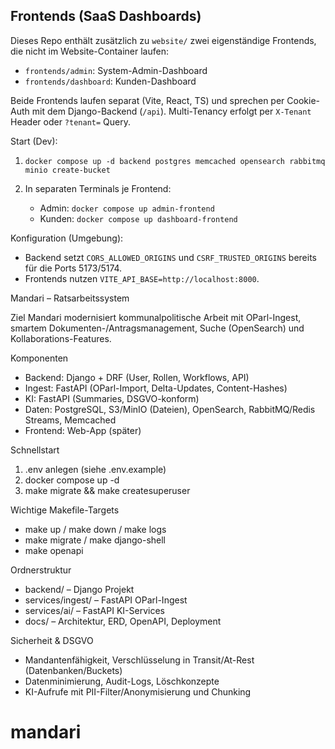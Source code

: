 ## Frontends (SaaS Dashboards)

Dieses Repo enthält zusätzlich zu `website/` zwei eigenständige Frontends, die nicht im Website-Container laufen:

- `frontends/admin`: System-Admin-Dashboard
- `frontends/dashboard`: Kunden-Dashboard

Beide Frontends laufen separat (Vite, React, TS) und sprechen per Cookie-Auth mit dem Django-Backend (`/api`). Multi-Tenancy erfolgt per `X-Tenant` Header oder `?tenant=` Query.

Start (Dev):

1. `docker compose up -d backend postgres memcached opensearch rabbitmq minio create-bucket`
2. In separaten Terminals je Frontend:

   - Admin: `docker compose up admin-frontend`
   - Kunden: `docker compose up dashboard-frontend`

Konfiguration (Umgebung):

- Backend setzt `CORS_ALLOWED_ORIGINS` und `CSRF_TRUSTED_ORIGINS` bereits für die Ports 5173/5174.
- Frontends nutzen `VITE_API_BASE=http://localhost:8000`.

Mandari – Ratsarbeitssystem

Ziel
Mandari modernisiert kommunalpolitische Arbeit mit OParl-Ingest, smartem Dokumenten-/Antragsmanagement, Suche (OpenSearch) und Kollaborations-Features.

Komponenten
- Backend: Django + DRF (User, Rollen, Workflows, API)
- Ingest: FastAPI (OParl-Import, Delta-Updates, Content-Hashes)
- KI: FastAPI (Summaries, DSGVO-konform)
- Daten: PostgreSQL, S3/MinIO (Dateien), OpenSearch, RabbitMQ/Redis Streams, Memcached
- Frontend: Web-App (später)

Schnellstart
1. .env anlegen (siehe .env.example)
2. docker compose up -d
3. make migrate && make createsuperuser

Wichtige Makefile-Targets
- make up / make down / make logs
- make migrate / make django-shell
- make openapi

Ordnerstruktur
- backend/ – Django Projekt
- services/ingest/ – FastAPI OParl-Ingest
- services/ai/ – FastAPI KI-Services
- docs/ – Architektur, ERD, OpenAPI, Deployment

Sicherheit & DSGVO
- Mandantenfähigkeit, Verschlüsselung in Transit/At-Rest (Datenbanken/Buckets)
- Datenminimierung, Audit-Logs, Löschkonzepte
- KI-Aufrufe mit PII-Filter/Anonymisierung und Chunking

# mandari


